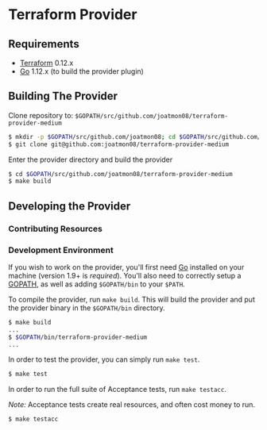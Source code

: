 # Terraform Provider


## Requirements

-   [Terraform](https://www.terraform.io/downloads.html) 0.12.x
-   [Go](https://golang.org/doc/install) 1.12.x (to build the provider plugin)

## Building The Provider

Clone repository to:
`$GOPATH/src/github.com/joatmon08/terraform-provider-medium`

```sh
$ mkdir -p $GOPATH/src/github.com/joatmon08; cd $GOPATH/src/github.com/joatmon08
$ git clone git@github.com:joatmon08/terraform-provider-medium
```

Enter the provider directory and build the provider

```sh
$ cd $GOPATH/src/github.com/joatmon08/terraform-provider-medium
$ make build
```

## Developing the Provider

### Contributing Resources

### Development Environment

If you wish to work on the provider, you'll first need
[Go](http://www.golang.org) installed on your machine (version 1.9+ is
*required*). You'll also need to correctly setup a
[GOPATH](http://golang.org/doc/code.html#GOPATH), as well as adding
`$GOPATH/bin` to your `$PATH`.

To compile the provider, run `make build`. This will build the provider and put
the provider binary in the `$GOPATH/bin` directory.

```sh
$ make build
...
$ $GOPATH/bin/terraform-provider-medium
...
```

In order to test the provider, you can simply run `make test`.

```sh
$ make test
```

In order to run the full suite of Acceptance tests, run `make testacc`.

*Note:* Acceptance tests create real resources, and often cost money to run.

```sh
$ make testacc
```